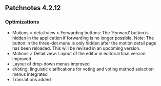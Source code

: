 ## Patchnotes 4.2.12

### Optimizations
- Motions > detail view > Forwarding buttons: The ‘Forward’ button is hidden in the application if forwarding is no longer possible. Note: The button in the three-dot menu is only hidden after the motion detail page has been reloaded. This will be revised in an upcoming version.
- Motions > Detail view: Layout of the editor in editorial final version improved
- Layout of drop-down menus improved
- eVoting: linguistic clarifications for voting and voting method selection menus integrated
- Translations added

